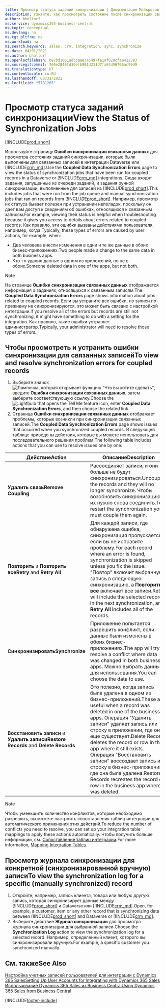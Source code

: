```yaml
---
title: Просмотр статуса заданий синхронизации | Документация Майкрософт
description: Узнайте, как просмотреть состояние после синхронизации связанных записей.
author: bholtorf
ms.service: dynamics365-business-central
ms.topic: conceptual
ms.devlang: na
ms.tgt_pltfrm: na
ms.workload: na
ms.search.keywords: sales, crm, integration, sync, synchronize
ms.date: 04/01/2021
ms.author: bholtorf
ms.openlocfilehash: b87bd1061adbcaae3a5497fa1af020cfaa412593
ms.sourcegitcommit: 766e2840fd16efb901d211d7fa64d96766ac99d9
ms.translationtype: HT
ms.contentlocale: ru-RU
ms.lasthandoff: 03/31/2021
ms.locfileid: "5781265"
---
```

# <a name="view-the-status-of-synchronization-jobs"></a><span data-ttu-id="3c14f-103">Просмотр статуса заданий синхронизации</span><span class="sxs-lookup"><span data-stu-id="3c14f-103">View the Status of Synchronization Jobs</span></span>
[!INCLUDE[prod_short](includes/cc_data_platform_banner.md)]

<span data-ttu-id="3c14f-104">Используйте страницу **Ошибки синхронизации связанных данных** для просмотра состояния заданий синхронизации, которые были выполнены для связанных записей в интеграции Dataverse или [!INCLUDE[crm_md](includes/crm_md.md)].</span><span class="sxs-lookup"><span data-stu-id="3c14f-104">Use the **Coupled Data Synchronization Errors** page to view the status of synchronization jobs that have been run for coupled records in a Dataverse or [!INCLUDE[crm_md](includes/crm_md.md)] integrations.</span></span> <span data-ttu-id="3c14f-105">Сюда входят задания, запущенные из очереди заданий, и задания ручной синхронизации, выполненные для записей из [!INCLUDE[prod_short](includes/prod_short.md)].</span><span class="sxs-lookup"><span data-stu-id="3c14f-105">This includes jobs that were run from the job queue and manual synchronization jobs that ran on records from [!INCLUDE[prod_short](includes/prod_short.md)].</span></span> <span data-ttu-id="3c14f-106">Например, просмотр их статуса бывает полезен при устранении неполадок, поскольку он дает вам доступ к сведениям об ошибках, относящихся к связанным записям.</span><span class="sxs-lookup"><span data-stu-id="3c14f-106">For example, viewing their status is helpful when troubleshooting because it gives you access to details about errors related to coupled records.</span></span> <span data-ttu-id="3c14f-107">Как правило, эти ошибки вызваны действиями пользователя, например, когда:</span><span class="sxs-lookup"><span data-stu-id="3c14f-107">Typically, these types of errors are caused by user actions, for example, when:</span></span>  

* <span data-ttu-id="3c14f-108">Два человека внесли изменения в одни и те же данные в обоих бизнес-приложениях.</span><span class="sxs-lookup"><span data-stu-id="3c14f-108">Two people made a change to the same data in both business apps.</span></span>
* <span data-ttu-id="3c14f-109">Кто-то удалил данные в одном из приложений, но не в обоих.</span><span class="sxs-lookup"><span data-stu-id="3c14f-109">Someone deleted data in one of the apps, but not both.</span></span>

> [!Note]
> <span data-ttu-id="3c14f-110">На странице **Ошибки синхронизации связанных данных** отображается информация о заданиях, относящихся к связанным записям.</span><span class="sxs-lookup"><span data-stu-id="3c14f-110">The **Coupled Data Synchronization Errors** page shows information about jobs related to coupled records.</span></span> <span data-ttu-id="3c14f-111">Если вы устраните все ошибки, но записи по-прежнему не синхронизируются, это может быть связано с настройкой интеграции.</span><span class="sxs-lookup"><span data-stu-id="3c14f-111">If you resolve all of the errors but records are still not synchronizing, it might have something to do with a setting for the integration.</span></span> <span data-ttu-id="3c14f-112">Как правило, такие ошибки устраняет администратор.</span><span class="sxs-lookup"><span data-stu-id="3c14f-112">Typically, your administrator will need to resolve those types of errors.</span></span>   

<!--

> [!VIDEO https://go.microsoft.com/fwlink/?linkid=2098171]

-->

## <a name="to-view-and-resolve-synchronization-errors-for-coupled-records"></a><span data-ttu-id="3c14f-113">Чтобы просмотреть и устранить ошибки синхронизации для связанных записей</span><span class="sxs-lookup"><span data-stu-id="3c14f-113">To view and resolve synchronization errors for coupled records</span></span>
1. <span data-ttu-id="3c14f-114">Выберите значок ![Лампочка, которая открывает функцию "Что вы хотите сделать"](media/ui-search/search_small.png "Что вы хотите сделать"), введите **Ошибки синхронизации связанных данных**, затем выберите соответствующую ссылку.</span><span class="sxs-lookup"><span data-stu-id="3c14f-114">Choose the ![Lightbulb that opens the Tell Me feature](media/ui-search/search_small.png "Tell me what you want to do") icon, enter **Coupled Data Synchronization Errors**, and then choose the related link.</span></span>
2. <span data-ttu-id="3c14f-115">Страница **Ошибки синхронизации связанных данных** отображает проблемы, которые возникли при синхронизации связанных записей.</span><span class="sxs-lookup"><span data-stu-id="3c14f-115">The **Coupled Data Synchronization Errors** page shows issues that occurred when you synchronized coupled records.</span></span> <span data-ttu-id="3c14f-116">В следующей таблице приведены действия, которые вы можете использовать для последовательного решения проблем:</span><span class="sxs-lookup"><span data-stu-id="3c14f-116">The following table includes actions that you can use to resolve issues one by one:</span></span>

|<span data-ttu-id="3c14f-117">Действие</span><span class="sxs-lookup"><span data-stu-id="3c14f-117">Action</span></span>|<span data-ttu-id="3c14f-118">Описание</span><span class="sxs-lookup"><span data-stu-id="3c14f-118">Description</span></span>|
|----|----|
|<span data-ttu-id="3c14f-119">**Удалить связь**</span><span class="sxs-lookup"><span data-stu-id="3c14f-119">**Remove Coupling**</span></span>|<span data-ttu-id="3c14f-120">Рассоединяет записи, и они больше не будут синхронизироваться.</span><span class="sxs-lookup"><span data-stu-id="3c14f-120">Uncouples the records and they will no longer synchronize.</span></span> <span data-ttu-id="3c14f-121">Чтобы возобновить синхронизацию, их нужно снова соединить.</span><span class="sxs-lookup"><span data-stu-id="3c14f-121">To restart the synchronization you must couple them again.</span></span> |
|<span data-ttu-id="3c14f-122">**Повторить** и **Повторить все**</span><span class="sxs-lookup"><span data-stu-id="3c14f-122">**Retry** and **Retry All**</span></span>|<span data-ttu-id="3c14f-123">Для каждой записи, где обнаружена ошибка, синхронизация пропускается, если вы не исправите проблему.</span><span class="sxs-lookup"><span data-stu-id="3c14f-123">For each record where an error is found, synchronization is skipped unless you fix the issue.</span></span> <span data-ttu-id="3c14f-124">"Повтор" включит выбранную запись в следующую синхронизацию, а **Повторить все** включает все записи.</span><span class="sxs-lookup"><span data-stu-id="3c14f-124">Retry will include the selected record in the next synchronization, and **Retry All** includes all of the records.</span></span>|
|<span data-ttu-id="3c14f-125">**Синхронизировать**</span><span class="sxs-lookup"><span data-stu-id="3c14f-125">**Synchronize**</span></span>|<span data-ttu-id="3c14f-126">Приложение попытается разрешить конфликт, если данные были изменены в обоих бизнес-приложениях.</span><span class="sxs-lookup"><span data-stu-id="3c14f-126">The app will try to resolve a conflict where data was changed in both business apps.</span></span> <span data-ttu-id="3c14f-127">Можно выбрать данные для использования.</span><span class="sxs-lookup"><span data-stu-id="3c14f-127">You can choose the data to use.</span></span>|
|<span data-ttu-id="3c14f-128">**Восстановить записи** и **Удалить записи**</span><span class="sxs-lookup"><span data-stu-id="3c14f-128">**Restore Records** and **Delete Records**</span></span>|<span data-ttu-id="3c14f-129">Это полезно, когда запись была удалена в одном из бизнес-приложений.</span><span class="sxs-lookup"><span data-stu-id="3c14f-129">These are useful when a record was deleted in one of the business apps.</span></span> <span data-ttu-id="3c14f-130">Операция "Удалить записи" удаляет запись или строку в приложении, где она еще существует.</span><span class="sxs-lookup"><span data-stu-id="3c14f-130">Delete Records deletes the record or row in the app where it still exists.</span></span> <span data-ttu-id="3c14f-131">Операция "Восстановить записи" воссоздает запись или строку в бизнес-приложении, где она была удалена.</span><span class="sxs-lookup"><span data-stu-id="3c14f-131">Restore Records recreates the record or row in the business app where it was deleted.</span></span>|

> [!NOTE]
> <span data-ttu-id="3c14f-132">Чтобы уменьшить количество конфликтов, которые необходимо разрешить, вы можете настроить сопоставления таблиц интеграции для автоматического применения этих действий.</span><span class="sxs-lookup"><span data-stu-id="3c14f-132">To reduce the number of conflicts you need to resolve, you can set up your integration table mappings to apply these actions automatically.</span></span> <span data-ttu-id="3c14f-133">Чтобы получить больше информации, см. [Сопоставление таблиц интеграции](admin-how-to-modify-table-mappings-for-synchronization.md#mapping-integration-tables).</span><span class="sxs-lookup"><span data-stu-id="3c14f-133">For more information, [Mapping Integration Tables](admin-how-to-modify-table-mappings-for-synchronization.md#mapping-integration-tables).</span></span>

## <a name="to-view-the-synchronization-log-for-a-specific-manually-synchronized-record"></a><span data-ttu-id="3c14f-134">Просмотр журнала синхронизации для конкретной (синхронизированной вручную) записи</span><span class="sxs-lookup"><span data-stu-id="3c14f-134">To view the synchronization log for a specific (manually synchronized) record</span></span>
1. <span data-ttu-id="3c14f-135">Откройте, например, запись клиента, товара или любую другую запись, которая синхронизирует данные между [!INCLUDE[prod_short](includes/prod_short.md)] и Dataverse или [!INCLUDE[crm_md](includes/crm_md.md)].</span><span class="sxs-lookup"><span data-stu-id="3c14f-135">Open, for example, a customer, item or any other record that is synchronizing data between [!INCLUDE[prod_short](includes/prod_short.md)] and Dataverse or [!INCLUDE[crm_md](includes/crm_md.md)].</span></span>
2. <span data-ttu-id="3c14f-136">Выберите действие **Журнал синхронизации** для просмотра журнала синхронизации для выбранной записи.</span><span class="sxs-lookup"><span data-stu-id="3c14f-136">Choose the **Synchronization Log** action to view the synchronization log for a selected record.</span></span> <span data-ttu-id="3c14f-137">Например, определенный клиент, которого вы синхронизировали вручную.</span><span class="sxs-lookup"><span data-stu-id="3c14f-137">For example, a specific customer you synchronized manually.</span></span>

## <a name="see-also"></a><span data-ttu-id="3c14f-138">См. также</span><span class="sxs-lookup"><span data-stu-id="3c14f-138">See Also</span></span>  
[<span data-ttu-id="3c14f-139">Настройка учетных записей пользователей для интеграции с Dynamics 365 Sales</span><span class="sxs-lookup"><span data-stu-id="3c14f-139">Setting Up User Accounts for Integrating with Dynamics 365 Sales</span></span>](admin-setting-up-integration-with-dynamics-sales.md)  
[<span data-ttu-id="3c14f-140">Использование Dynamics 365 Sales из Business Central</span><span class="sxs-lookup"><span data-stu-id="3c14f-140">Using Dynamics 365 Sales from Business Central</span></span>](marketing-integrate-dynamicscrm.md)


[!INCLUDE[footer-include](includes/footer-banner.md)]